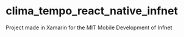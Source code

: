 # clima_tempo_react_native_infnet

Project made in Xamarin for the MIT Mobile Development of Infnet
